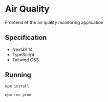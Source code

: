 # Air Quality

Frontend of the air quality monitoring application

## Specification

- NextJS 14
- TypeScript
- Tailwind CSS

## Running

```bash
npm install
```

```bash
npm run prod
```
